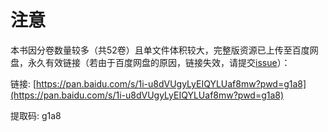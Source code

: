 # 注意

本书因分卷数量较多（共52卷）且单文件体积较大，完整版资源已上传至百度网盘，永久有效链接（若由于百度网盘的原因，链接失效，请提交[issue](https://github.com/M0rtzz/Selected-Works-of-MaoTseTung/issues/new)）：

链接: [https://pan.baidu.com/s/1i-u8dVUgyLyEIQYLUaf8mw?pwd=g1a8](https://pan.baidu.com/s/1i-u8dVUgyLyEIQYLUaf8mw?pwd=g1a8)

提取码: g1a8
